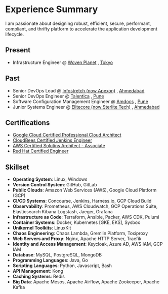 # Experience Summary

I am passionate about designing robust, efficient, secure, performant,
compliant, and thrifty platform to accelerate the application development
lifecycle.

## Present

- Infrastructure Engineer @ [Woven Planet](https://www.woven-planet.global/en)
  , [Tokyo](https://en.wikipedia.org/wiki/Tokyo)

## Past

- Senior DevOps Lead @ [Infostretch (now Apexon)](https://www.apexon.com/)
  , [Ahmedabad](https://en.wikipedia.org/wiki/Ahmedabad)
- Senior DevOps Engineer @ [Talentica](https://www.talentica.com/)
  , [Pune](https://en.wikipedia.org/wiki/Pune)
- Software Configuration Management Engineer @ [Amdocs](https://www.amdocs.com/)
  , [Pune](https://en.wikipedia.org/wiki/Pune)
- Junior Systems Engineer @ [Elitecore (now Sterlite Tech)](https://www.stl.tech/)
  , [Ahmedabad](https://en.wikipedia.org/wiki/Ahmedabad)

## Certifications

- [Google Cloud Certified Professional Cloud Architect](https://www.credential.net/071157a6-d983-43af-aee2-d687f27e68ad)
- [CloudBees Certified Jenkins Engineer](https://certificates.cloudbees.com/0e423f1d-81e1-4014-8187-9c38b5fb5488)
- [AWS Certified Solutins Architect - Associate](https://www.dropbox.com/s/e4n0w46pt3pqq4d/awsSolutionsArchitect_AE.pdf?dl=0)
- [Red Hat Certified Engineer](https://www.dropbox.com/s/9nc88jt7h2orxrt/Patel_Anshul_RHCE.pdf?dl=0)

## Skillset

- **Operating System**: Linux, Windows
- **Version Control System**: GitHub, GitLab
- **Public Clouds**: Amazon Web Services (AWS), Google Cloud Platform (GCP)
- **CI/CD Systems**: Concourse, Jenkins, Harness.io, GCP Cloud Build
- **Observability**: Prometheus, AWS Cloudwatch, GCP Operations Suite,
  Elasticsearch Kibana Logstash, Jaeger, Grafana
- **Infrastructure as Code**: Terraform, Ansible, Packer, AWS CDK, Pulumi
- **Container Systems**: Docker, Kubernetes [GKE, EKS], Sysbox
- **Unikernel Toolkits**: LinuxKit
- **Chaos Engineering**: Chaos Lambda, Gremlin Platform, Toxiproxy
- **Web Servers and Proxy**: Nginx, Apache HTTP Server, Traefik
- **Identity and Access Management**: Keycloak, Azure AD, AWS IAM, GCP IAM
- **Database**: MySQL, PostgreSQL, MongoDB
- **Programming Languages**: Java, Go
- **Scripting Languages**: Python, Javascript, Bash
- **API Management**: Kong
- **Caching Systems**: Redis
- **Big Data**: Apache Mesos, Apache Airflow, Apache Zookeeper, Apache Kafka
